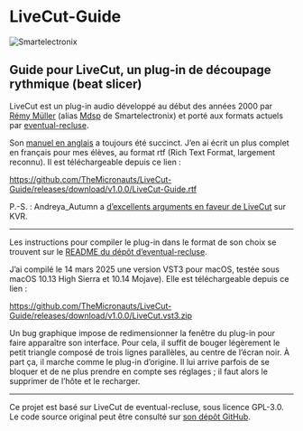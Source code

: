 # LiveCut-Guide

![Smartelectronix](https://github.com/user-attachments/assets/b2350146-99d9-4ef6-a6f9-dc835d0ad967)

## Guide pour LiveCut, un plug-in de découpage rythmique (beat slicer)

LiveCut est un plug-in audio développé au début des années 2000 par [Rémy Müller](https://github.com/remymuller) (alias [Mdsp](https://github.com/mdsp) de Smartelectronix) et porté aux formats actuels par [eventual-recluse](https://github.com/eventual-recluse).

Son [manuel en anglais](https://web.archive.org/web/20120611154114/http://mdsp.smartelectronix.com/doc/index.php/Livecut) a toujours été succinct. J’en ai écrit un plus complet en français pour mes élèves, au format rtf (Rich Text Format, largement reconnu). Il est téléchargeable depuis ce lien :

https://github.com/TheMicronauts/LiveCut-Guide/releases/download/v1.0.0/LiveCut-Guide.rtf

P.-S. : Andreya_Autumn a [d’excellents arguments en faveur de LiveCut](https://www.kvraudio.com/forum/viewtopic.php?p=8490625#p8490625) sur KVR.

---

Les instructions pour compiler le plug-in dans le format de son choix se trouvent sur le [README du dépôt d’eventual-recluse](https://github.com/eventual-recluse/LiveCut). 

J’ai compilé le 14 mars 2025 une version VST3 pour macOS, testée sous macOS 10.13 High Sierra et 10.14 Mojave). Elle est téléchargeable depuis ce lien :

https://github.com/TheMicronauts/LiveCut-Guide/releases/download/v1.0.0/LiveCut.vst3.zip

Un bug graphique impose de redimensionner la fenêtre du plug-in pour faire apparaître son interface. Pour cela, il suffit de bouger légèrement le petit triangle composé de trois lignes parallèles, au centre de l’écran noir. À part ça, il marche comme le plug-in d’origine. Il lui arrive parfois de se bloquer et de ne plus prendre en compte ses réglages ; il faut alors le supprimer de l’hôte et le recharger.

---

Ce projet est basé sur LiveCut de eventual-recluse, sous licence GPL-3.0.
Le code source original peut être consulté sur [son dépôt GitHub](https://github.com/eventual-recluse/LiveCut).
